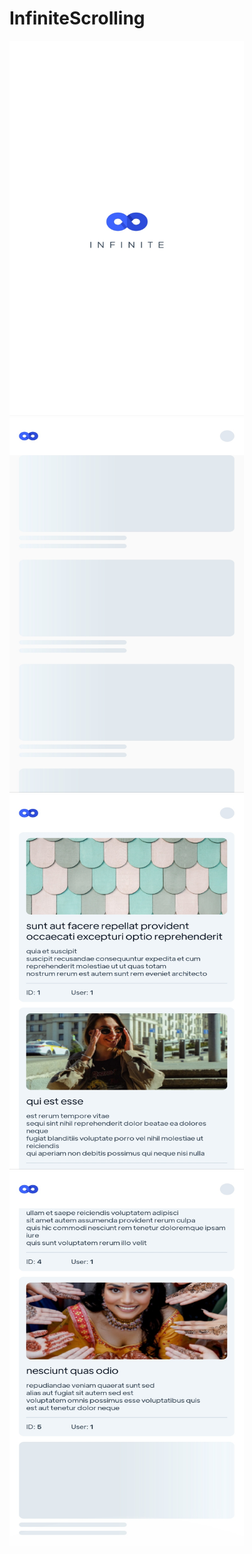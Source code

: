 # InfiniteScrolling

<img src="./screenshots/splash.jpg?raw=true" width="375" height="600" alt='splash' /> <img src="./screenshots/loading.jpg?raw=true" width="375" height="600" alt='loading' /> <img src="./screenshots/posts.jpg?raw=true" width="375" height="600" alt='posts' />
<img src="./screenshots/loadmore.jpg?raw=true" width="375" height="600" alt='loadmore' />